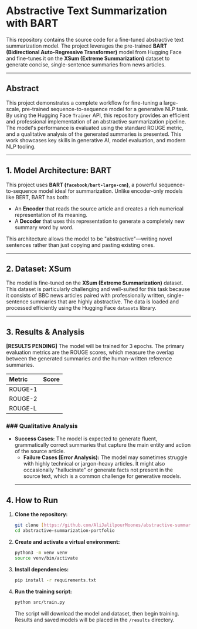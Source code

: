 # Abstractive Text Summarization with BART

This repository contains the source code for a fine-tuned abstractive text summarization model. The project leverages the pre-trained **BART (Bidirectional Auto-Regressive Transformer)** model from Hugging Face and fine-tunes it on the **XSum (Extreme Summarization)** dataset to generate concise, single-sentence summaries from news articles.



---

## Abstract
This project demonstrates a complete workflow for fine-tuning a large-scale, pre-trained sequence-to-sequence model for a generative NLP task. By using the Hugging Face `Trainer` API, this repository provides an efficient and professional implementation of an abstractive summarization pipeline. The model's performance is evaluated using the standard ROUGE metric, and a qualitative analysis of the generated summaries is presented. This work showcases key skills in generative AI, model evaluation, and modern NLP tooling.

---

## 1. Model Architecture: BART

This project uses **BART (`facebook/bart-large-cnn`)**, a powerful sequence-to-sequence model ideal for summarization. Unlike encoder-only models like BERT, BART has both:
* An **Encoder** that reads the source article and creates a rich numerical representation of its meaning.
* A **Decoder** that uses this representation to generate a completely new summary word by word.

This architecture allows the model to be "abstractive"—writing novel sentences rather than just copying and pasting existing ones.

---

## 2. Dataset: XSum

The model is fine-tuned on the **XSum (Extreme Summarization)** dataset. This dataset is particularly challenging and well-suited for this task because it consists of BBC news articles paired with professionally written, single-sentence summaries that are highly abstractive. The data is loaded and processed efficiently using the Hugging Face `datasets` library.

---

## 3. Results & Analysis

**[RESULTS PENDING]**
The model will be trained for 3 epochs. The primary evaluation metrics are the ROUGE scores, which measure the overlap between the generated summaries and the human-written reference summaries.

| Metric  | Score                |
| :------ | :------------------- |
| ROUGE-1 |                      |
| ROUGE-2 |                      |
| ROUGE-L |                      |

### ### Qualitative Analysis

* **Success Cases:** The model is expected to generate fluent, grammatically correct summaries that capture the main entity and action of the source article.
    * **Failure Cases (Error Analysis):** The model may sometimes struggle with highly technical or jargon-heavy articles. It might also occasionally "hallucinate" or generate facts not present in the source text, which is a common challenge for generative models.
    ---

## 4. How to Run

1.  **Clone the repository:**
    ```bash
    git clone [https://github.com/AliJalilpourMoones/abstractive-summarization-portfolio.git](https://github.com/AliJalilpourMoones/abstractive-summarization-portfolio.git)
    cd abstractive-summarization-portfolio
    ```
2.  **Create and activate a virtual environment:**
    ```bash
    python3 -m venv venv
    source venv/bin/activate
    ```
3.  **Install dependencies:**
    ```bash
    pip install -r requirements.txt
    ```
4.  **Run the training script:**
    ```bash
    python src/train.py
    ```
    The script will download the model and dataset, then begin training. Results and saved models will be placed in the `/results` directory.